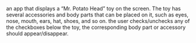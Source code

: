 an app that displays a “Mr. Potato Head” toy on the screen. The toy has several accessories and body parts that can be placed on it, such as eyes, nose, mouth, ears, hat, shoes, and so on.
the user checks/unchecks any of the checkboxes below the toy, the corresponding body part or accessory should appear/disappear.
